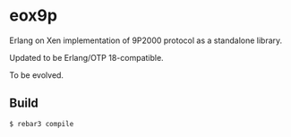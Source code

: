 eox9p
=====

Erlang on Xen implementation of 9P2000 protocol as a standalone library.

Updated to be Erlang/OTP 18-compatible.

To be evolved.

Build
-----

    $ rebar3 compile
